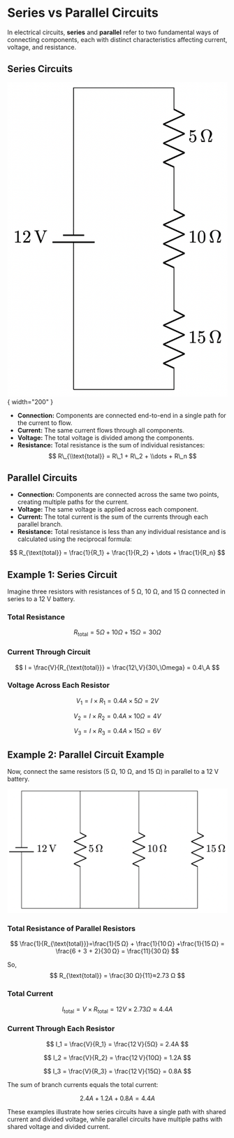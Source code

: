 # Series vs Parallel Circuits

In electrical circuits, **series** and **parallel** refer to two fundamental ways of connecting components, each with distinct characteristics affecting current, voltage, and resistance.

## Series Circuits

![](./series.png){ width="200" }

-   **Connection:** Components are connected end-to-end in a single path for the current to flow.
-   **Current:** The same current flows through all components.
-   **Voltage:** The total voltage is divided among the components.
-   **Resistance:** Total resistance is the sum of individual resistances:
$$
R\_{\\text{total}} = R\_1 + R\_2 + \\dots + R\_n
$$

<!--
\documentclass[border=10pt]{standalone}
\usepackage{circuitikz}

\begin{document}
\begin{circuitikz}[american]
    \draw
    (0,0) to[battery1,l=$12\,\mathrm{V}$] (0,6)
    -- (0,6) -- (2,6)
    to[R,l=$5\,\Omega$] (2,4)
    to[R,l=$10\,\Omega$] (2,2)
    to[R,l=$15\,\Omega$] (2,0)
    -- (2,0) -- (0,0);
\end{circuitikz}
-->

## Parallel Circuits

- **Connection:** Components are connected across the same two points, creating multiple paths for the current.
- **Voltage:** The same voltage is applied across each component.
- **Current:** The total current is the sum of the currents through each parallel branch.
- **Resistance:** Total resistance is less than any individual resistance and is calculated using the reciprocal formula:

$$
R_{\text{total}} = \frac{1}{R_1} + \frac{1}{R_2} + \dots + \frac{1}{R_n}
$$

## Example 1: Series Circuit

Imagine three resistors with resistances of 5 Ω, 10 Ω, and 15 Ω connected in series to a 12 V battery.

### Total Resistance

$$
R_{\text{total}}=5 Ω+10 Ω+15 Ω=30 Ω
$$

### Current Through Circuit

$$
I = \frac{V}{R_{\text{total}}} = \frac{12\,V}{30\,\Omega} = 0.4\,A
$$

### Voltage Across Each Resistor

$$
V_1=I×R_1=0.4 A×5Ω = 2V
$$

$$
V_2=I×R_2=0.4 A×10Ω = 4V
$$

$$
V_3=I×R_3=0.4 A×15Ω = 6V
$$

## Example 2: Parallel Circuit Example

Now, connect the same resistors (5 Ω, 10 Ω, and 15 Ω) in parallel to a 12 V battery.

<!--
\documentclass[border=10pt]{standalone}
\usepackage{circuitikz}

\begin{document}
\begin{circuitikz}[american]

    % Draw the battery from (0,0) to (0,4)
    \draw
    (0,0) to[battery1,l_=$12\,\mathrm{V}$] (0,4);

    % Draw the positive and negative rails
    \draw
    (0,4) -- (6,4); % Positive rail
    \draw
    (0,0) -- (6,0); % Negative rail

    % Connect the resistors between the rails
    \draw
    (2,4) to[R,l=$5\,\Omega$] (2,0);
    \draw
    (4,4) to[R,l=$10\,\Omega$] (4,0);
    \draw
    (6,4) to[R,l=$15\,\Omega$] (6,0);

\end{circuitikz}
\end{document}

-->

![](./parallel.png)

### Total Resistance of Parallel Resistors

$$
\frac{1}{R_{\text{total}}}=\frac{1}{5 Ω} + \frac{1}{10 Ω} +\frac{1}{15 Ω}
= \frac{6 + 3 + 2}{30 Ω} = \frac{11}{30 Ω}
$$

So,
$$
R_{\text{total}} = \frac{30 Ω}{11}≈2.73 Ω
$$

### Total Current

$$
I_{\text{total}}=V \times R_{\text{total}}=12 V \times 2.73 Ω ≈ 4.4 A
$$

### Current Through Each Resistor

$$
I_1 = \frac{V}{R_1} = \frac{12 V}{5Ω} = 2.4A
$$

$$
I_2 = \frac{V}{R_2} = \frac{12 V}{10Ω} = 1.2A
$$

$$
I_3 = \frac{V}{R_3} = \frac{12 V}{15Ω} = 0.8A
$$

The sum of branch currents equals the total current: 

$$
2.4 A + 1.2 A + 0.8 A = 4.4A
$$

These examples illustrate how series circuits have a single path with shared current and divided voltage, while parallel circuits have multiple paths with shared voltage and divided current.